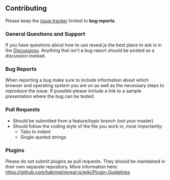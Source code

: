 ## Contributing
Please keep the [issue tracker](https://github.com/hakimel/reveal.js/issues) limited to **bug reports**.


### General Questions and Support
If you have questions about how to use reveal.js the best place to ask is in the [Discussions](https://github.com/hakimel/reveal.js/discussions). Anything that isn't a bug report should be posted as a discussion instead.


### Bug Reports
When reporting a bug make sure to include information about which browser and operating system you are on as well as the necessary steps to reproduce the issue. If possible please include a link to a sample presentation where the bug can be tested.


### Pull Requests
- Should be submitted from a feature/topic branch (not your master)
- Should follow the coding style of the file you work in, most importantly:
  - Tabs to indent
  - Single-quoted strings


### Plugins
Please do not submit plugins as pull requests. They should be maintained in their own separate repository. More information here: https://github.com/hakimel/reveal.js/wiki/Plugin-Guidelines
